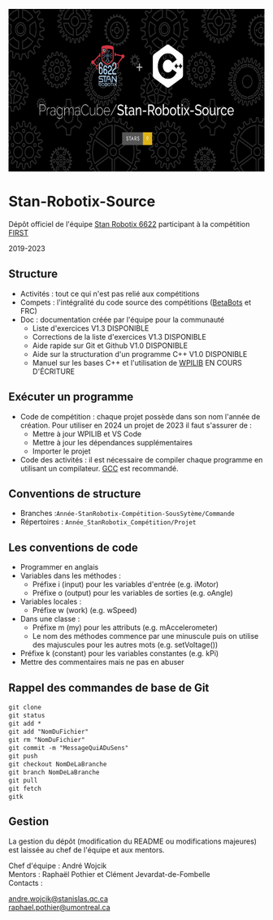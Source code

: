 <p align="center">
  <img width="640" height="320" src="https://github.com/PragmaCube/Stan-Robotix-Source/blob/master/Stan-Robotix-Source.png">
</p>

# Stan-Robotix-Source
Dépôt officiel de l'équipe [Stan Robotix 6622](https://stanrobotix6622.com/) participant à la compétition [FIRST](https://www.firstinspires.org/robotics/frc)

2019-2023

## Structure
- Activités : tout ce qui n'est pas relié aux compétitions
- Compets : l'intégralité du code source des compétitions ([BetaBots](https://robotiquefirstquebec.org/frc/betabots/) et FRC)
- Doc : documentation créée par l'équipe pour la communauté
  - Liste d'exercices V1.3 DISPONIBLE
  - Corrections de la liste d'exercices V1.3 DISPONIBLE
  - Aide rapide sur Git et Github V1.0 DISPONIBLE
  - Aide sur la structuration d'un programme C++ V1.0 DISPONIBLE
  - Manuel sur les bases C++ et l'utilisation de [WPILIB](https://docs.wpilib.org/en/stable/) EN COURS D'ÉCRITURE

## Exécuter un programme
- Code de compétition : chaque projet possède dans son nom l'année de création. Pour utiliser en 2024 un projet de 2023 il faut s'assurer de :
  - Mettre à jour WPILIB et VS Code
  - Mettre à jour les dépendances supplémentaires
  - Importer le projet
- Code des activités : il est nécessaire de compiler chaque programme en utilisant un compilateur. [GCC](https://gcc.gnu.org/) est recommandé.

## Conventions de structure
- Branches :`Année-StanRobotix-Compétition-SousSytème/Commande`
- Répertoires : `Année_StanRobotix_Compétition/Projet`

## Les conventions de code
- Programmer en anglais
- Variables dans les méthodes :
  - Préfixe i (input) pour les variables d'entrée (e.g. iMotor)
  - Préfixe o (output) pour les variables de sorties (e.g. oAngle)
- Variables locales :
  - Préfixe w (work) (e.g. wSpeed)
- Dans une classe :
  - Préfixe m (my) pour les attributs (e.g. mAccelerometer)
  - Le nom des méthodes commence par une minuscule puis on utilise des majuscules pour les autres mots (e.g. setVoltage())
- Préfixe k (constant) pour les variables constantes (e.g. kPi)
- Mettre des commentaires mais ne pas en abuser

## Rappel des commandes de base de Git
```
git clone
git status
git add *
git add "NomDuFichier"
git rm "NomDuFichier"
git commit -m "MessageQuiADuSens"
git push
git checkout NomDeLaBranche
git branch NomDeLaBranche
git pull
git fetch
gitk
```
## Gestion
La gestion du dépôt (modification du README ou modifications majeures) est laissée au chef de l'équipe et aux mentors.


Chef d'équipe : André Wojcik<br>
Mentors : Raphaël Pothier et Clément Jevardat-de-Fombelle<br>
Contacts :

andre.wojcik@stanislas.qc.ca <br>
raphael.pothier@umontreal.ca <br>
